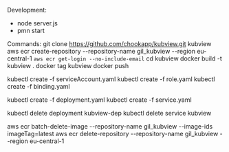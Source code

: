 Development:

- node server.js
- pmn start




Commands:
git clone https://github.com/chookapp/kubview.git kubview
aws ecr create-repository --repository-name gil_kubview --region eu-central-1
`aws ecr get-login --no-include-email`
cd kubview
docker build -t kubview .
docker tag kubview <the URL we got>
docker push <the URL we got>

kubectl create -f serviceAccount.yaml
kubectl create -f role.yaml
kubectl create -f binding.yaml

kubectl create -f deployment.yaml
kubectl create -f service.yaml

kubectl delete deployment kubview-dep
kubectl delete service kubview

aws ecr batch-delete-image --repository-name gil_kubview --image-ids imageTag=latest
aws ecr delete-repository --repository-name gil_kubview --region eu-central-1

